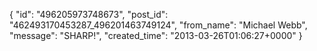  {
   "id": "496205973748673",
   "post_id": "462493170453287_496201463749124",
   "from_name": "Michael Webb",
   "message": "SHARP!",
   "created_time": "2013-03-26T01:06:27+0000"
 }
